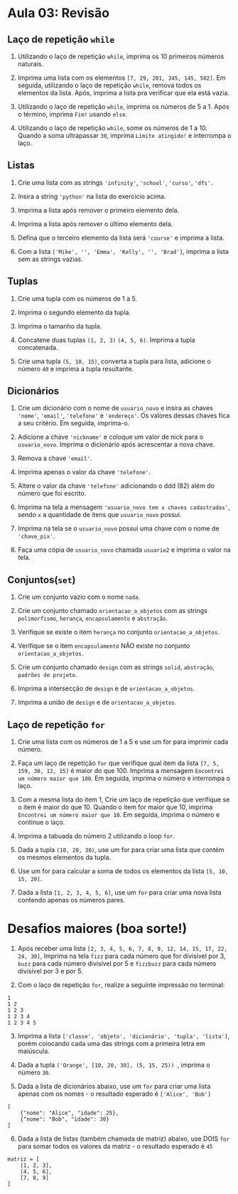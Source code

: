 # Aula 03: Revisão


## Laço de repetição `while`
1. Utilizando o laço de repetição `while`, imprima os 10 primeiros números naturais.

2. Imprima uma lista com os elementos `[7, 29, 201, 345, 145, 502]`. Em seguida, utilizando o laço de repetição `while`, remova todos os elementos da lista. Após, imprima a lista pra verificar que ela está vazia.

3. Utilizando o laço de repetição `while`, imprima os números de 5 a 1. Após o término, imprima `Fim!` usando `else`.

4. Utilizando o laço de repetição `while`, some os números de 1 a 10. Quando a soma ultrapassar `30`, imprima `Limite atingido!` e interrompa o laço. 
 
## Listas
1. Crie uma lista com as strings `'infinity'`, `'school'`, `'curso'`, `'dfs'`.

2. Insira a string `'python'` na lista do exercício acima.

3. Imprima a lista após remover o primeiro elemento dela.

4. Imprima a lista após remover o último elemento dela.

5. Defina que o terceiro elemento da lista será `'course'` e imprima a lista.

6. Com a lista `['Mike', '', 'Emma', 'Kelly', '', 'Brad']`, imprima a lista sem as strings vazias. 

## Tuplas
1. Crie uma tupla com os números de 1 a 5.

2. Imprima o segundo elemento da tupla.

3. Imprima o tamanho da tupla.

4. Concatene duas tuplas `(1, 2, 3)` `(4, 5, 6)`. Imprima a tupla concatenada.

5. Crie uma tupla `(5, 10, 15)`, converta a tupla para lista, adicione o número `40` e imprima a tupla resultante.

## Dicionários
1. Crie um dicionário com o nome de `usuario_novo` e insira as chaves `'nome'`, `'email'`, `'telefone'` e `'endereço'`. Os valores dessas chaves fica a seu critério. Em seguida, imprima-o.

2. Adicione a chave `'nickname'` e coloque um valor de nick para o `usuario_novo`. Imprima o dicionário após acrescentar a nova chave.

3. Remova a chave `'email'`.

4. Imprima apenas o valor da chave `'telefone'`.

5. Altere o valor da chave `'telefone'` adicionando o ddd (82) além do número que foi escrito.

6. Imprima na tela a mensagem `'usuario_novo tem x chaves cadastradas'`, sendo `x` a quantidade de itens que `usuario_novo` possui.

7. Imprima na tela se o `usuario_novo` possui uma chave com o nome de `'chave_pix'`.

8. Faça uma cópia de `usuario_novo` chamada `usuario2` e imprima o valor na tela.
## Conjuntos(`set`)
1. Crie um conjunto vazio com o nome `nada`.

2. Crie um conjunto chamado `orientacao_a_objetos` com as strings `polimorfismo`, `herança`, `encapsulamento` e `abstração`.

3. Verifique se existe o item `herança` no conjunto `orientacao_a_objetos`.

4. Verifique se o item `encapsulamento` NÃO existe no conjunto `orientacao_a_objetos`.

5. Crie um conjunto chamado `design` com as strings `solid`, `abstração`, `padrões de projeto`.

6. Imprima a intersecção de `design` e de `orientacao_a_objetos`.

7. Imprima a união de `design` e de `orientacao_a_objetos`.

## Laço de repetição `for`
1. Crie uma lista com os números de 1 a 5 e use um for para imprimir cada número.
   
2. Faça um laço de repetição `for` que verifique qual item da lista `[7, 5, 159, 30, 12, 15]` é maior do que 100. Imprima a mensagem `Encontrei um número maior que 100`. Em seguida, imprima o número e interrompa o laço.

3. Com a mesma lista do item 1, Crie um laço de repetição que verifique se o item é maior do que 10. Quando o item for maior que 10, imprima `Encontrei um número maior que 10`. Em seguida, imprima o número e continue o laço.

4. Imprima a tabuada do número 2 utilizando o loop `for`.

6. Dada a tupla `(10, 20, 30)`, use um for para criar uma lista que contém os mesmos elementos da tupla.

7. Use um for para calcular a soma de todos os elementos da lista `[5, 10, 15, 20]`.

8. Dada a lista `[1, 2, 3, 4, 5, 6]`, use um `for` para criar uma nova lista contendo apenas os números pares.

# Desafios maiores (boa sorte!)

1. Após receber uma lista `[2, 3, 4, 5, 6, 7, 8, 9, 12, 14, 15, 17, 22, 24, 30]`, Imprima na tela `fizz` para cada número que for divisível por 3, `buzz` para cada número divisível por 5 e `fizzbuzz` para cada número divisível por 3 e por 5.

2. Com o laço de repetição `for`, realize a seguinte impressão no terminal:
```
1 
1 2 
1 2 3 
1 2 3 4 
1 2 3 4 5
```
3. Imprima a lista `['classe', 'objeto', 'dicionário', 'tupla', 'lista']`, porém colocando cada uma das strings com a primeira letra em maiúscula.

4. Dada a tupla `('Orange', [10, 20, 30], (5, 15, 25))
`, imprima o número `30`.

5. Dada a lista de dicionários abaixo, use um `for` para criar uma lista apenas com os nomes - o resultado esperado é `['Alice', 'Bob']`
```
[
    {"nome": "Alice", "idade": 25},
    {"nome": "Bob", "idade": 30}
]
```
6. Dada a lista de listas (também chamada de matriz) abaixo, use DOIS `for` para somar todos os valores da matriz - o resultado esperado é `45`
```
matriz = [
    [1, 2, 3],
    [4, 5, 6],
    [7, 8, 9]
]
```


